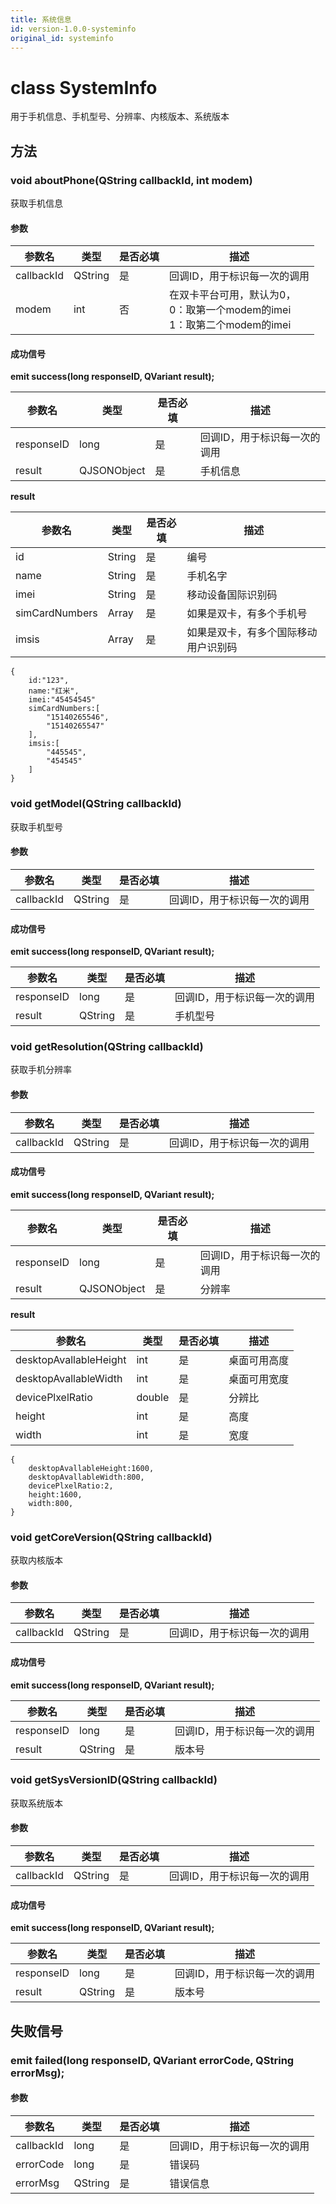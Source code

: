 ```yaml
---
title: 系统信息
id: version-1.0.0-systeminfo
original_id: systeminfo
---
```


# class SystemInfo

用于手机信息、手机型号、分辨率、内核版本、系统版本

## 方法

### void aboutPhone(QString callbackId, int modem)

获取手机信息

#### 参数

| 参数名     | 类型    | 是否必填 | 描述                                                         |
| ---------- | ------- | -------- | ------------------------------------------------------------ |
| callbackId | QString | 是       | 回调ID，用于标识每一次的调用                                 |
| modem      | int     | 否       | 在双卡平台可用，默认为0，<br />0：取第一个modem的imei<br />1：取第二个modem的imei |

#### 成功信号

**emit success(long responseID, QVariant result);**

| 参数名     | 类型        | 是否必填 | 描述                         |
| ---------- | ----------- | -------- | ---------------------------- |
| responseID | long        | 是       | 回调ID，用于标识每一次的调用 |
| result     | QJSONObject | 是       | 手机信息                     |

**result**

| 参数名         | 类型   | 是否必填 | 描述                                 |
| -------------- | ------ | -------- | ------------------------------------ |
| id             | String | 是       | 编号                                 |
| name           | String | 是       | 手机名字                             |
| imei           | String | 是       | 移动设备国际识别码                   |
| simCardNumbers | Array  | 是       | 如果是双卡，有多个手机号             |
| imsis          | Array  | 是       | 如果是双卡，有多个国际移动用户识别码 |

```
{
	id:"123",
	name:"红米",
	imei:"45454545"
	simCardNumbers:[
		"15140265546",
		"15140265547"
	],
	imsis:[
		"445545",
		"454545"
	]
}
```



### void getModel(QString callbackId)

获取手机型号

#### 参数

| 参数名     | 类型    | 是否必填 | 描述                         |
| ---------- | ------- | -------- | ---------------------------- |
| callbackId | QString | 是       | 回调ID，用于标识每一次的调用 |

#### 成功信号

**emit success(long responseID, QVariant result);**

| 参数名     | 类型    | 是否必填 | 描述                         |
| ---------- | ------- | -------- | ---------------------------- |
| responseID | long    | 是       | 回调ID，用于标识每一次的调用 |
| result     | QString | 是       | 手机型号                     |

### void getResolution(QString callbackId)

获取手机分辨率

#### 参数

| 参数名     | 类型    | 是否必填 | 描述                         |
| ---------- | ------- | -------- | ---------------------------- |
| callbackId | QString | 是       | 回调ID，用于标识每一次的调用 |

#### 成功信号

**emit success(long responseID, QVariant result);**

| 参数名     | 类型        | 是否必填 | 描述                         |
| ---------- | ----------- | -------- | ---------------------------- |
| responseID | long        | 是       | 回调ID，用于标识每一次的调用 |
| result     | QJSONObject | 是       | 分辨率                       |

**result**

| 参数名                 | 类型   | 是否必填 | 描述         |
| ---------------------- | ------ | -------- | ------------ |
| desktopAvallableHeight | int    | 是       | 桌面可用高度 |
| desktopAvallableWidth  | int    | 是       | 桌面可用宽度 |
| devicePlxelRatio       | double | 是       | 分辨比       |
| height                 | int    | 是       | 高度         |
| width                  | int    | 是       | 宽度         |

```
{
	desktopAvallableHeight:1600,
	desktopAvallableWidth:800,
	devicePlxelRatio:2,
	height:1600,
	width:800,
}
```

### void getCoreVersion(QString callbackId)

获取内核版本

#### 参数

| 参数名     | 类型    | 是否必填 | 描述                         |
| ---------- | ------- | -------- | ---------------------------- |
| callbackId | QString | 是       | 回调ID，用于标识每一次的调用 |

#### 成功信号

**emit success(long responseID, QVariant result);**

| 参数名     | 类型    | 是否必填 | 描述                         |
| ---------- | ------- | -------- | ---------------------------- |
| responseID | long    | 是       | 回调ID，用于标识每一次的调用 |
| result     | QString | 是       | 版本号                       |

### void getSysVersionID(QString callbackId)

获取系统版本

#### 参数

| 参数名     | 类型    | 是否必填 | 描述                         |
| ---------- | ------- | -------- | ---------------------------- |
| callbackId | QString | 是       | 回调ID，用于标识每一次的调用 |

#### 成功信号

**emit success(long responseID, QVariant result);**

| 参数名     | 类型    | 是否必填 | 描述                         |
| ---------- | ------- | -------- | ---------------------------- |
| responseID | long    | 是       | 回调ID，用于标识每一次的调用 |
| result     | QString | 是       | 版本号                       |

## 失败信号

### emit failed(long responseID, QVariant errorCode, QString errorMsg);

#### 参数

| 参数名     | 类型    | 是否必填 | 描述                         |
| ---------- | ------- | -------- | ---------------------------- |
| callbackId | long    | 是       | 回调ID，用于标识每一次的调用 |
| errorCode  | long    | 是       | 错误码                       |
| errorMsg   | QString | 是       | 错误信息                     |